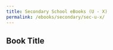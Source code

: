 ```yaml
---
title: Secondary School eBooks (U - X)
permalink: /ebooks/secondary/sec-u-x/
---
```


## **Book Title**